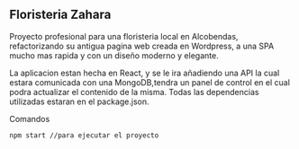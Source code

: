 ## Floristeria Zahara


Proyecto profesional para una floristeria local en Alcobendas, refactorizando su antigua pagina web creada en Wordpress, a una SPA mucho mas rapida y con un diseño moderno y elegante.

La aplicacion estan hecha en React, y se le ira añadiendo una API la cual 
estara comunicada con una MongoDB,tendra un panel de control en el cual podra 
actualizar el contenido de la misma.
Todas las dependencias utilizadas estaran en el package.json. 

Comandos
```
npm start //para ejecutar el proyecto
```

